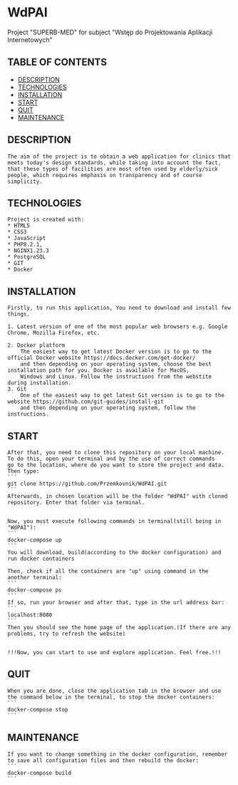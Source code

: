 # WdPAI
Project "SUPERB-MED" for subject "Wstęp do Projektowania Aplikacji Internetowych"


## TABLE OF CONTENTS

* [DESCRIPTION](#description)
* [TECHNOLOGIES](#technologies)
* [INSTALLATION](#installation)
* [START](#start)
* [QUIT](#quit)
* [MAINTENANCE](#maintenance)



## DESCRIPTION

    The aim of the project is to obtain a web application for clinics that meets today's design standards, while taking into account the fact, 
    that these types of facilities are most often used by elderly/sick people, which requires emphasis on transparency and of course simplicity.



## TECHNOLOGIES

    Project is created with:
    * HTML5
    * CSS3
    * JavaScript
    * PHP8.2.1,
    * NGINX1.23.3
    * PostgreSQL
    * GIT
    * Docker



## INSTALLATION


    Firstly, to run this application, You need to download and install few things.

    1. Latest version of one of the most popular web browsers e.g. Google Chrome, Mozilla Firefox, etc.

    2. Docker platform
        The easiest way to get latest Docker version is to go to the official Docker website https://docs.docker.com/get-docker/
        and then depending on your operating system, choose the best installation path for you. Docker is available for MacOS,
        Windows and Linux. Follow the instructions from the webstite during installation.
    3. Git 
        One of the easiest way to get latest Git version is to go to the website https://github.com/git-guides/install-git
        and then depending on your operating system, follow the instructions.

## START

    After that, you need to clone this repository on your local machine. To do this, open your terminal and by the use of correct commands 
    go to the location, where do you want to store the project and data. Then type:
    ```
    git clone https://github.com/Przemkovnik/WdPAI.git
    ```
    Afterwards, in chosen location will be the folder "WdPAI" with cloned repository. Enter that folder via terminal.

        
    Now, you must execute following commands in terminal(still being in "WdPAI"): 
    ```
    docker-compose up
    ``` 
    You will download, build(according to the docker configuration) and run docker containers

    Then, check if all the containers are "up" using command in the another terminal:
    ```
    docker-compose ps
    ```    
    If so, run your browser and after that, type in the url address bar:
    ```
    localhost:8080
    ```
    Then you should see the home page of the application.(If there are any problems, try to refresh the website)

    
    !!!Now, you can start to use and explore application. Feel free.!!!

## QUIT

    When you are done, close the application tab in the browser and use the command below in the terminal, to stop the docker containers:
    ```
    docker-compose stop
    ```

## MAINTENANCE

    If you want to change something in the docker configuration, remember to save all configuration files and then rebuild the docker:
    ```
    docker-compose build
    ```